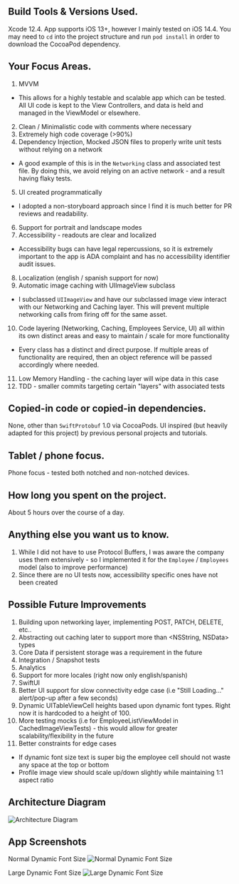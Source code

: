 ## Build Tools & Versions Used.
Xcode 12.4. App supports iOS 13+, however I mainly tested on iOS 14.4. You may need to `cd` into the project structure and run `pod install` in order to download the CocoaPod dependency.

## Your Focus Areas.
1. MVVM
- This allows for a highly testable and scalable app which can be tested. All UI code is kept to the View Controllers, and data is held and managed in the ViewModel or elsewhere.
2. Clean / Minimalistic code with comments where necessary
3. Extremely high code coverage (>90%)
4. Dependency Injection, Mocked JSON files to properly write unit tests without relying on a network
- A good example of this is in the `Networking` class and associated test file. By doing this, we avoid relying on an active network - and a result having flaky tests.
5. UI created programmatically
- I adopted a non-storyboard approach since I find it is much better for PR reviews and readability.
6. Support for portrait and landscape modes
7. Accessibility - readouts are clear and localized
- Accessibility bugs can have legal repercussions, so it is extremely important to the app is ADA complaint and has no accessibility identifier audit issues.
8. Localization (english / spanish support for now)
9. Automatic image caching with UIImageView subclass
- I subclassed `UIImageView` and have our subclassed image view interact with our Networking and Caching layer. This will prevent multiple networking calls from firing off for the same asset.
10. Code layering (Networking, Caching, Employees Service, UI) all within its own distinct areas and easy to maintain / scale for more functionality
- Every class has a distinct and direct purpose. If multiple areas of functionality are required, then an object reference will be passed accordingly where needed.
11. Low Memory Handling - the caching layer will wipe data in this case
12. TDD - smaller commits targeting certain "layers" with associated tests

## Copied-in code or copied-in dependencies.
None, other than `SwiftProtobuf` 1.0 via CocoaPods. UI inspired (but heavily adapted for this project) by previous personal projects and tutorials.

## Tablet / phone focus.
Phone focus - tested both notched and non-notched devices.

## How long you spent on the project.
About 5 hours over the course of a day.

## Anything else you want us to know.
1. While I did not have to use Protocol Buffers, I was aware the company uses them extensively - so I implemented it for the `Employee` / `Employees` model (also to improve performance)
2. Since there are no UI tests now, accessibility specific ones have not been created

## Possible Future Improvements
1. Building upon networking layer, implementing POST, PATCH, DELETE, etc..
2. Abstracting out caching later to support more than <NSString, NSData> types
3. Core Data if persistent storage was a requirement in the future
4. Integration / Snapshot tests
5. Analytics
6. Support for more locales (right now only english/spanish)
7. SwiftUI
8. Better UI support for slow connectivity edge case (i.e "Still Loading..." alert/pop-up after a few seconds)
9. Dynamic UITableViewCell heights based upon dynamic font types. Right now it is hardcoded to a height of 100.
10. More testing mocks (i.e for EmployeeListViewModel in CachedImageViewTests) - this would allow for greater scalability/flexibility in the future
11. Better constraints for edge cases
- If dynamic font size text is super big the employee cell should not waste any space at the top or bottom
- Profile image view should scale up/down slightly while maintaining 1:1 aspect ratio

## Architecture Diagram
![Architecture Diagram](https://i.ibb.co/YPT6BTT/Employee-Directory.png)

## App Screenshots
Normal Dynamic Font Size
![Normal Dynamic Font Size](https://i.ibb.co/NyvMrqT/Simulator-Screen-Shot-i-Pod-touch-7th-generation-2021-03-10-at-17-36-33.png)

Large Dynamic Font Size
![Large Dynamic Font Size](https://i.ibb.co/0K3BHz3/Simulator-Screen-Shot-i-Pod-touch-7th-generation-2021-03-10-at-17-36-51.png)
